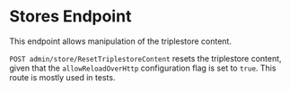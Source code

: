 <!---
 * Copyright © 2021 - 2025 Swiss National Data and Service Center for the Humanities and/or DaSCH Service Platform contributors.
 * SPDX-License-Identifier: Apache-2.0
-->

# Stores Endpoint

This endpoint allows manipulation of the triplestore content.

`POST admin/store/ResetTriplestoreContent` resets the triplestore content, given that the `allowReloadOverHttp`
configuration flag is set to `true`. This route is mostly used in tests.
